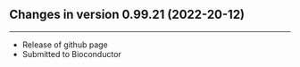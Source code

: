 ## Changes in version 0.99.21 (2022-20-12)

---

- Release of github page
- Submitted to Bioconductor
